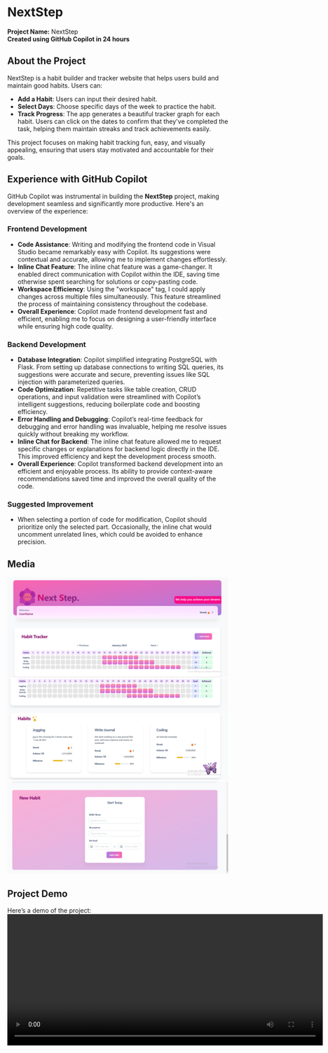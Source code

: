 # NextStep

**Project Name:** NextStep  
**Created using GitHub Copilot in 24 hours**

## About the Project

NextStep is a habit builder and tracker website that helps users build and maintain good habits. Users can:

- **Add a Habit**: Users can input their desired habit.
- **Select Days**: Choose specific days of the week to practice the habit.
- **Track Progress**: The app generates a beautiful tracker graph for each habit. Users can click on the dates to confirm that they've completed the task, helping them maintain streaks and track achievements easily.

This project focuses on making habit tracking fun, easy, and visually appealing, ensuring that users stay motivated and accountable for their goals.

## Experience with GitHub Copilot

GitHub Copilot was instrumental in building the **NextStep** project, making development seamless and significantly more productive. Here's an overview of the experience:

### Frontend Development

- **Code Assistance**: Writing and modifying the frontend code in Visual Studio became remarkably easy with Copilot. Its suggestions were contextual and accurate, allowing me to implement changes effortlessly.  
- **Inline Chat Feature**: The inline chat feature was a game-changer. It enabled direct communication with Copilot within the IDE, saving time otherwise spent searching for solutions or copy-pasting code.  
- **Workspace Efficiency**: Using the "workspace" tag, I could apply changes across multiple files simultaneously. This feature streamlined the process of maintaining consistency throughout the codebase.  
- **Overall Experience**: Copilot made frontend development fast and efficient, enabling me to focus on designing a user-friendly interface while ensuring high code quality.

### Backend Development

- **Database Integration**: Copilot simplified integrating PostgreSQL with Flask. From setting up database connections to writing SQL queries, its suggestions were accurate and secure, preventing issues like SQL injection with parameterized queries.  
- **Code Optimization**: Repetitive tasks like table creation, CRUD operations, and input validation were streamlined with Copilot’s intelligent suggestions, reducing boilerplate code and boosting efficiency.  
- **Error Handling and Debugging**: Copilot’s real-time feedback for debugging and error handling was invaluable, helping me resolve issues quickly without breaking my workflow.  
- **Inline Chat for Backend**: The inline chat feature allowed me to request specific changes or explanations for backend logic directly in the IDE. This improved efficiency and kept the development process smooth.  
- **Overall Experience**: Copilot transformed backend development into an efficient and enjoyable process. Its ability to provide context-aware recommendations saved time and improved the overall quality of the code.

### Suggested Improvement
- When selecting a portion of code for modification, Copilot should prioritize only the selected part. Occasionally, the inline chat would uncomment unrelated lines, which could be avoided to enhance precision.

## Media
![Screenshot](ss1.png)  
![Screenshot](ss2.png)  
![Screenshot](ss3.png)  

## Project Demo

Here’s a demo of the project:  
<video width="720" height="300" controls>
  <source src="./demo.mp4" type="video/mp4">
</video>
